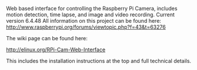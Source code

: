 Web based interface for controlling the Raspberry Pi Camera, includes motion detection, time lapse, and image and video recording.
Current version 6.4.48
All information on this project can be found here: http://www.raspberrypi.org/forums/viewtopic.php?f=43&t=63276

The wiki page can be found here:

http://elinux.org/RPi-Cam-Web-Interface

This includes the installation instructions at the top and full technical details.
  
